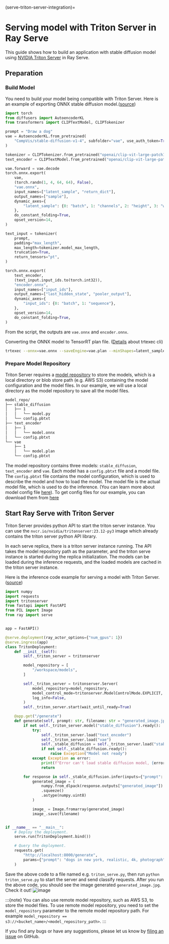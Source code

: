 (serve-triton-server-integration)=

# Serving model with Triton Server in Ray Serve
This guide shows how to build an application with stable diffusion model using [NVIDIA Triton Server](https://github.com/triton-inference-server/server) in Ray Serve.

## Preparation

### Build Model
You need to build your model being compatible with Triton Server.
Here is an example of exporting ONNX stable diffusion model.([source](https://github.com/triton-inference-server/tutorials/blob/main/Triton_Inference_Server_Python_API/scripts/stable_diffusion/export.py))

```python
import torch
from diffusers import AutoencoderKL
from transformers import CLIPTextModel, CLIPTokenizer

prompt = "Draw a dog"
vae = AutoencoderKL.from_pretrained(
    "CompVis/stable-diffusion-v1-4", subfolder="vae", use_auth_token=True
)

tokenizer = CLIPTokenizer.from_pretrained("openai/clip-vit-large-patch14")
text_encoder = CLIPTextModel.from_pretrained("openai/clip-vit-large-patch14")

vae.forward = vae.decode
torch.onnx.export(
    vae,
    (torch.randn(1, 4, 64, 64), False),
    "vae.onnx",
    input_names=["latent_sample", "return_dict"],
    output_names=["sample"],
    dynamic_axes={
        "latent_sample": {0: "batch", 1: "channels", 2: "height", 3: "width"},
    },
    do_constant_folding=True,
    opset_version=14,
)

text_input = tokenizer(
    prompt,
    padding="max_length",
    max_length=tokenizer.model_max_length,
    truncation=True,
    return_tensors="pt",
)

torch.onnx.export(
    text_encoder,
    (text_input.input_ids.to(torch.int32)),
    "encoder.onnx",
    input_names=["input_ids"],
    output_names=["last_hidden_state", "pooler_output"],
    dynamic_axes={
        "input_ids": {0: "batch", 1: "sequence"},
    },
    opset_version=14,
    do_constant_folding=True,
)
```

From the script, the outputs are `vae.onnx` and `encoder.onnx`.

Converting the ONNX model to TensorRT plan file. ([Details](https://github.com/NVIDIA/TensorRT/blob/release/9.2/samples/trtexec/README.md?plain=1#L22) about trtexec cli)
```bash
trtexec --onnx=vae.onnx --saveEngine=vae.plan --minShapes=latent_sample:1x4x64x64 --optShapes=latent_sample:4x4x64x64 --maxShapes=latent_sample:8x4x64x64 --fp16
```

### Prepare Model Repository
Triton Server requires a [model repository](https://github.com/triton-inference-server/server/blob/main/docs/user_guide/model_repository.md) to store the models, which is a local directory or blob store path (e.g. AWS S3) containing the model configuration and the model files.
In our example, we will use a local directory as the model repository to save all the model files.

```bash
model_repo/
├── stable_diffusion
│   ├── 1
│   │   └── model.py
│   └── config.pbtxt
├── text_encoder
│   ├── 1
│   │   └── model.onnx
│   └── config.pbtxt
└── vae
    ├── 1
    │   └── model.plan
    └── config.pbtxt
```

The model repository contains three models: `stable_diffusion`, `text_encoder` and `vae`. Each model has a `config.pbtxt` file and a model file. The `config.pbtxt` file contains the model configuration, which is used to describe the model and how to load the model. The model file is the actual model file, which is used to do the inference. (You can learn more about model config file [here](https://github.com/triton-inference-server/server/blob/main/docs/user_guide/model_configuration.md)). To get config files for our example, you can download them from [here](https://github.com/triton-inference-server/tutorials/tree/main/Conceptual_Guide/Part_6-building_complex_pipelines/model_repository)


## Start Ray Serve with Triton Server
Triton Server provides python API to start the triton server instance. You can use the `nvcr.io/nvidia/tritonserver:23.12-py3` image which already contains the triton server python API library.

In each serve replica, there is a triton server instance running. The API takes the model repository path as the parameter, and the triton serve instance is started during the replica initialization. The models can be loaded during the inference requests, and the loaded models are cached in the triton server instance.

Here is the inference code example for serving a model with Triton Server.([source](https://github.com/triton-inference-server/tutorials/blob/main/Triton_Inference_Server_Python_API/examples/rayserve/tritonserver_deployment.py))

```python
import numpy
import requests
import tritonserver
from fastapi import FastAPI
from PIL import Image
from ray import serve


app = FastAPI()

@serve.deployment(ray_actor_options={"num_gpus": 1})
@serve.ingress(app)
class TritonDeployment:
    def __init__(self):
        self._triton_server = tritonserver

        model_repository = [
            "/workspace/models",
        ]

        self._triton_server = tritonserver.Server(
            model_repository=model_repository,
            model_control_mode=tritonserver.ModelControlMode.EXPLICIT,
            log_info=False,
        )
        self._triton_server.start(wait_until_ready=True)

    @app.get("/generate")
    def generate(self, prompt: str, filename: str = "generated_image.jpg") -> None:
        if not self._triton_server.model("stable_diffusion").ready():
            try:
                self._triton_server.load("text_encoder")
                self._triton_server.load("vae")
                self._stable_diffusion = self._triton_server.load("stable_diffusion")
                if not self._stable_diffusion.ready():
                    raise Exception("Model not ready")
            except Exception as error:
                print(f"Error can't load stable diffusion model, {error}")
                return

        for response in self._stable_diffusion.infer(inputs={"prompt": [[prompt]]}):
            generated_image = (
                numpy.from_dlpack(response.outputs["generated_image"])
                .squeeze()
                .astype(numpy.uint8)
            )

            image_ = Image.fromarray(generated_image)
            image_.save(filename)


if __name__ == "__main__":
    # Deploy the deployment.
    serve.run(TritonDeployment.bind())

    # Query the deployment.
    requests.get(
        "http://localhost:8000/generate",
        params={"prompt": "dogs in new york, realistic, 4k, photograph"},
    )
```

Save the above code to a file named e.g. `triton_serve.py`, then run `python triton_serve.py` to start the server and send classify requests. After you run the above code, you should see the image generated `generated_image.jpg`. Check it out!
![image](https://raw.githubusercontent.com/ray-project/images/master/docs/serve/triton_server_stable_diffusion.jpg)


:::{note}
You can also use remote model repository, such as AWS S3, to store the model files. To use remote model repository, you need to set the `model_repository` parameter to the remote model repository path.  For example `model_repository == s3://<bucket_name>/<model_repository_path>`.
:::

If you find any bugs or have any suggestions, please let us know by [filing an issue](https://github.com/ray-project/ray/issues) on GitHub.
